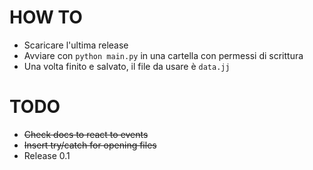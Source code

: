 HOW TO
======
* Scaricare l'ultima release
* Avviare con ```python main.py``` in una cartella con permessi di scrittura
* Una volta finito e salvato, il file da usare è ```data.jj```

TODO
====
* ~~Check docs to react to events~~
* ~~Insert try/catch for opening files~~
* Release 0.1